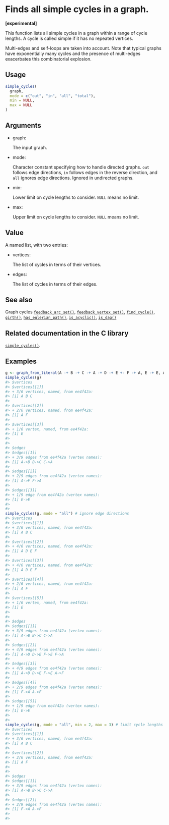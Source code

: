 # Finds all simple cycles in a graph.

**\[experimental\]**

This function lists all simple cycles in a graph within a range of cycle
lengths. A cycle is called simple if it has no repeated vertices.

Multi-edges and self-loops are taken into account. Note that typical
graphs have exponentially many cycles and the presence of multi-edges
exacerbates this combinatorial explosion.

## Usage

``` r
simple_cycles(
  graph,
  mode = c("out", "in", "all", "total"),
  min = NULL,
  max = NULL
)
```

## Arguments

- graph:

  The input graph.

- mode:

  Character constant specifying how to handle directed graphs. `out`
  follows edge directions, `in` follows edges in the reverse direction,
  and `all` ignores edge directions. Ignored in undirected graphs.

- min:

  Lower limit on cycle lengths to consider. `NULL` means no limit.

- max:

  Upper limit on cycle lengths to consider. `NULL` means no limit.

## Value

A named list, with two entries:

- vertices:

  The list of cycles in terms of their vertices.

- edges:

  The list of cycles in terms of their edges.

## See also

Graph cycles
[`feedback_arc_set()`](https://r.igraph.org/reference/feedback_arc_set.md),
[`feedback_vertex_set()`](https://r.igraph.org/reference/feedback_vertex_set.md),
[`find_cycle()`](https://r.igraph.org/reference/find_cycle.md),
[`girth()`](https://r.igraph.org/reference/girth.md),
[`has_eulerian_path()`](https://r.igraph.org/reference/has_eulerian_path.md),
[`is_acyclic()`](https://r.igraph.org/reference/is_acyclic.md),
[`is_dag()`](https://r.igraph.org/reference/is_dag.md)

## Related documentation in the C library

[`simple_cycles()`](https://igraph.org/c/html/latest/igraph-Cycles.html#igraph_simple_cycles).

## Examples

``` r
g <- graph_from_literal(A -+ B -+ C -+ A -+ D -+ E +- F -+ A, E -+ E, A -+ F, simplify = FALSE)
simple_cycles(g)
#> $vertices
#> $vertices[[1]]
#> + 3/6 vertices, named, from ee4f42a:
#> [1] A B C
#> 
#> $vertices[[2]]
#> + 2/6 vertices, named, from ee4f42a:
#> [1] A F
#> 
#> $vertices[[3]]
#> + 1/6 vertex, named, from ee4f42a:
#> [1] E
#> 
#> 
#> $edges
#> $edges[[1]]
#> + 3/9 edges from ee4f42a (vertex names):
#> [1] A->B B->C C->A
#> 
#> $edges[[2]]
#> + 2/9 edges from ee4f42a (vertex names):
#> [1] A->F F->A
#> 
#> $edges[[3]]
#> + 1/9 edge from ee4f42a (vertex names):
#> [1] E->E
#> 
#> 
simple_cycles(g, mode = "all") # ignore edge directions
#> $vertices
#> $vertices[[1]]
#> + 3/6 vertices, named, from ee4f42a:
#> [1] A B C
#> 
#> $vertices[[2]]
#> + 4/6 vertices, named, from ee4f42a:
#> [1] A D E F
#> 
#> $vertices[[3]]
#> + 4/6 vertices, named, from ee4f42a:
#> [1] A D E F
#> 
#> $vertices[[4]]
#> + 2/6 vertices, named, from ee4f42a:
#> [1] A F
#> 
#> $vertices[[5]]
#> + 1/6 vertex, named, from ee4f42a:
#> [1] E
#> 
#> 
#> $edges
#> $edges[[1]]
#> + 3/9 edges from ee4f42a (vertex names):
#> [1] A->B B->C C->A
#> 
#> $edges[[2]]
#> + 4/9 edges from ee4f42a (vertex names):
#> [1] A->D D->E F->E F->A
#> 
#> $edges[[3]]
#> + 4/9 edges from ee4f42a (vertex names):
#> [1] A->D D->E F->E A->F
#> 
#> $edges[[4]]
#> + 2/9 edges from ee4f42a (vertex names):
#> [1] F->A A->F
#> 
#> $edges[[5]]
#> + 1/9 edge from ee4f42a (vertex names):
#> [1] E->E
#> 
#> 
simple_cycles(g, mode = "all", min = 2, max = 3) # limit cycle lengths
#> $vertices
#> $vertices[[1]]
#> + 3/6 vertices, named, from ee4f42a:
#> [1] A B C
#> 
#> $vertices[[2]]
#> + 2/6 vertices, named, from ee4f42a:
#> [1] A F
#> 
#> 
#> $edges
#> $edges[[1]]
#> + 3/9 edges from ee4f42a (vertex names):
#> [1] A->B B->C C->A
#> 
#> $edges[[2]]
#> + 2/9 edges from ee4f42a (vertex names):
#> [1] F->A A->F
#> 
#> 
```
